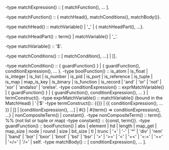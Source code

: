 -type matchExpression() :: [ matchFunction(), ... ].

-type matchFunction() :: { matchHead(), matchConditions(), matchBody()}.

-type matchHead() :: matchVariable() | '_' | { matchHeadPart(), ...}.

-type matchHeadPart() :: term() | matchVariable() | '_'.

-type matchVariable() :: '$<number>'.

-type matchConditions() :: [ matchCondition(), ...] | [].

-type matchCondition() :: { guardFunction() } | { guardFunction(), conditionExpression(), ... }.
-type boolFunction() :: is_atom | is_float | is_integer | is_list | is_number | is_pid | is_port | is_reference | is_tuple | is_map | map_is_key | is_binary | is_function | is_record | 'and' | 'or' | 'not' | 'xor' | 'andalso' | 'orelse'.
-type conditionExpression() :: exprMatchVariable() | { guardFunction() } | { guardFunction(), conditionExpression(), ... } | termConstruct().
-type exprMatchVariable() :: matchVariable() (bound in the MatchHead) | '$_' | '$$'
-type termConstruct():: {{}} | {{ conditionExpression(), ... }} | [] | [conditionExpression(), ...] | #{} | #{term() => conditionExpression(), ...} | nonCompositeTerm() | constant().
-type nonCompositeTerm() :: term(). %%   (not list or tuple or map)
-type constant() :: {const, term()}.
-type guardFunction() :: boolFunction() | abs | element | hd | length | map_get | map_size | node | round | size | bit_size | tl | trunc | '+' | '-' | '*' | 'div' | 'rem' | 'band' | 'bor' | 'bxor' | 'bnot' | 'bsl' | 'bsr' | '>' | '>=' | '<' | '=<' | '=:=' | '==' | '=/=' | '/=' | self.
-type matchBody() :: [ conditionExpression(), ... ].